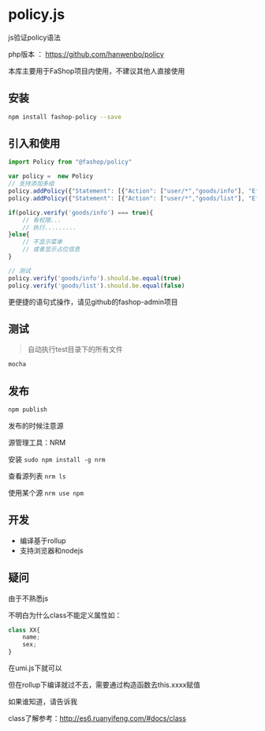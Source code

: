 # policy.js
js验证policy语法

php版本 ： https://github.com/hanwenbo/policy

本库主要用于FaShop项目内使用，不建议其他人直接使用

## 安装
```bash
npm install fashop-policy --save
```

## 引入和使用
```js
import Policy from "@fashop/policy"

var policy =  new Policy
// 支持添加多组
policy.addPolicy({"Statement": [{"Action": ["user/*","goods/info"], "Effect": "Allow"}]})
policy.addPolicy({"Statement": [{"Action": ["user/*","goods/list"], "Effect": "Deny"}]})

if(policy.verify('goods/info') === true){
    // 有权限...
    // 执行.........
}else{
    // 不显示菜单
    // 或者显示占位信息
}

// 测试
policy.verify('goods/info').should.be.equal(true)
policy.verify('goods/list').should.be.equal(false)

```
更便捷的语句式操作，请见github的fashop-admin项目

## 测试
> 自动执行test目录下的所有文件
```bash 
mocha
```

## 发布
```bash
npm publish
```
发布的时候注意源

源管理工具：NRM

安装
`sudo npm install -g nrm`

查看源列表
`nrm ls`

使用某个源
`nrm use npm`


## 开发
 - 编译基于rollup
 - 支持浏览器和nodejs

## 疑问

由于不熟悉js

不明白为什么class不能定义属性如：
```js
class XX{
    name;
    sex;
}
```
在umi.js下就可以

但在rollup下编译就过不去，需要通过构造函数去this.xxxx赋值

如果谁知道，请告诉我

class了解参考：http://es6.ruanyifeng.com/#docs/class
